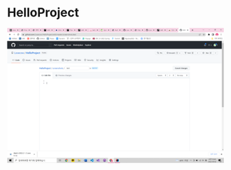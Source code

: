 # HelloProject
<img src = "https://github.com/Losecow/HelloProject/blob/master/screenshots/image.png?raw=true">
